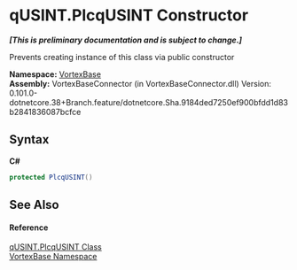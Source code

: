 # qUSINT.PlcqUSINT Constructor 
 _**\[This is preliminary documentation and is subject to change.\]**_

Prevents creating instance of this class via public constructor

**Namespace:**&nbsp;<a href="N_VortexBase.md">VortexBase</a><br />**Assembly:**&nbsp;VortexBaseConnector (in VortexBaseConnector.dll) Version: 0.101.0-dotnetcore.38+Branch.feature/dotnetcore.Sha.9184ded7250ef900bfdd1d83b2841836087bcfce

## Syntax

**C#**<br />
``` C#
protected PlcqUSINT()
```


## See Also


#### Reference
<a href="T_VortexBase_qUSINT_PlcqUSINT.md">qUSINT.PlcqUSINT Class</a><br /><a href="N_VortexBase.md">VortexBase Namespace</a><br />